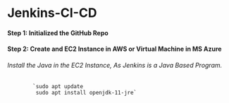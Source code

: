 # Jenkins-CI-CD
#### Step 1: Initialized the GitHub Repo
#### Step 2: Create and EC2 Instance in AWS or Virtual Machine in MS Azure
######  Install the Java in the EC2 Instance, As Jenkins is a Java Based Program.
            `sudo apt update
             sudo apt install openjdk-11-jre`
